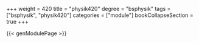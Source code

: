 +++
weight = 420
title = "physik420"
degree = "bsphysik"
tags = ["bsphysik", "physik420"]
categories = ["module"]
bookCollapseSection = true
+++

{{< genModulePage >}}
